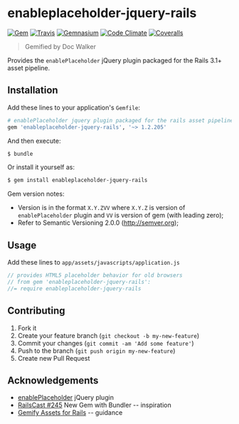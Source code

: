 # enableplaceholder-jquery-rails
[![Gem](http://img.shields.io/gem/v/enableplaceholder-jquery-rails.svg?style=flat)][gem]
[![Travis](https://img.shields.io/travis/jhx/gem-enableplaceholder-jquery-rails.svg?style=flat)][travis]
[![Gemnasium](http://img.shields.io/gemnasium/jhx/gem-enableplaceholder-jquery-rails.svg?style=flat)][gemnasium]
[![Code Climate](http://img.shields.io/codeclimate/github/jhx/gem-enableplaceholder-jquery-rails.svg?style=flat)][code climate]
[![Coveralls](http://img.shields.io/coveralls/jhx/gem-enableplaceholder-jquery-rails.svg?style=flat)][coveralls]

[gem]: https://rubygems.org/gems/enableplaceholder-jquery-rails
[travis]: https://travis-ci.org/jhx/gem-enableplaceholder-jquery-rails
[gemnasium]: https://gemnasium.com/jhx/gem-enableplaceholder-jquery-rails
[code climate]: https://codeclimate.com/github/jhx/gem-enableplaceholder-jquery-rails
[coveralls]: https://coveralls.io/r/jhx/gem-enableplaceholder-jquery-rails

> Gemified by Doc Walker

Provides the `enablePlaceholder` jQuery plugin packaged for the Rails 3.1+ asset pipeline.

## Installation

Add these lines to your application's `Gemfile`:

```rb
# enablePlaceholder jquery plugin packaged for the rails asset pipeline
gem 'enableplaceholder-jquery-rails', '~> 1.2.205'
```

And then execute:

```sh
$ bundle
```

Or install it yourself as:

```sh
$ gem install enableplaceholder-jquery-rails
```

Gem version notes:

  - Version is in the format `X.Y.ZVV` where `X.Y.Z` is version of `enablePlaceholder` plugin and `VV` is version of gem (with leading zero);
  - Refer to Semantic Versioning 2.0.0 (http://semver.org);

## Usage

Add these lines to `app/assets/javascripts/application.js`

```js
// provides HTML5 placeholder behavior for old browsers
// from gem 'enableplaceholder-jquery-rails':
//= require enableplaceholder-jquery-rails
```

## Contributing

1. Fork it
2. Create your feature branch (`git checkout -b my-new-feature`)
3. Commit your changes (`git commit -am 'Add some feature'`)
4. Push to the branch (`git push origin my-new-feature`)
5. Create new Pull Request

## Acknowledgements

- [enablePlaceholder](https://github.com/marioizquierdo/enablePlaceholder) jQuery plugin
- [RailsCast #245](http://railscasts.com/episodes/245-new-gem-with-bundler) New Gem with Bundler -- inspiration
- [Gemify Assets for Rails](http://prioritized.net/blog/gemify-assets-for-rails/) -- guidance

